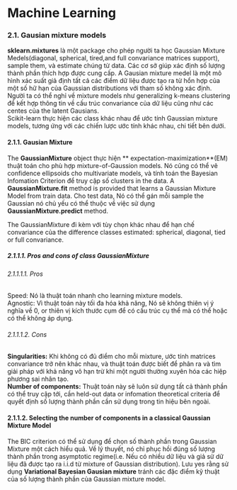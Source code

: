# Machine Learning

### 2.1. Gausian mixture models
**sklearn.mixtures** là một package cho phép người ta học Gaussian Mixture Medels(diagonal, spherical, tired,and full convariance matrices support), sample them, và estimate chúng từ data. Các cơ sở giúp xác định số lượng thành phần thích hợp được cung cấp.
A Gausian mixture medel là một mô hình xác suất giả định tất cả các điểm dữ liệu được tạo ra từ hổn hợp của một số hữ hạn của Gaussian distributions với tham số không xác định. Người ta có thể nghỉ về mixture models như generalizing k-means clustering để kết hợp thông tin về cấu trúc convariance của dữ liệu cũng như các centes của the latent Gausians.</br>
Scikit-learn thực hiện các class khác nhau để ước tính Gaussian mixture models, tương ứng với các chiến lược ước tính khác nhau, chi tiết bên dưới.
#### 2.1.1. Gausian Mixture
The **GaussianMixture** object thực hiện ** expectation-maximization**(EM) thuật toán cho phù hợp mixture-of-Gaussion models. Nó cũng có thể vẽ confidence ellipsoids cho multivariate models, và tính toán the Bayesian Infomation Criterion để truy cập số clusters in the data.
A **GaussianMixture.fit** method is provided that learns a Gaussian Mixture Model from train data. Cho test data, Nó có thể gán mỗi sample the Gaussian nó chủ yếu có thể thuộc về việc sử dụng **GaussianMixture.predict** method.</br>

The GaussianMixture đi kèm với tùy chọn khác nhau để hạn chế convariance của the difference classes estimated: spherical, diagonal, tied or full convariance.
##### 2.1.1.1. Pros and cons of class ***GaussianMixture***
###### 2.1.1.1.1. Pros
Speed: Nó là thuật toán nhanh cho learning mixture models.</br>
Agnostic: Vì thuật  toán này tối đa hóa khả năng, Nó sẽ không thiên vị ý nghĩa về 0, or thiên vị kích thước cụm để có cấu trúc cụ thể mà có thể hoặc có thể không áp dụng.</br>
###### 2.1.1.1.2. Cons
**Singularities:** Khi không có đủ điểm cho mỗi mixture, ước tính matrices convariance trở nên khác nhau, và thuật toán được biết để phân ra và tìm giải pháp với khả năng vô hạn trừ khi một người thường xuyên hóa các hiệp phương sai nhân tạo.</br>
**Number of components:** Thuật toán này sẽ luôn sử dụng tất cả thành phần có thể truy cập tới, cần held-out data or infomation theoretical criteria để quyết định số lượng thành phần cần sử dụng trong tin hiệu bên ngoài.
#### 2.1.1.2. Selecting the number of components in a classical Gaussian Mixture Model
The BIC criterion có thể sử dụng để chọn số thành phần trong Gaussian Mixture một cách hiểu quả. Về lý thuyết, nó chỉ phục hồi đúng số lượng thành phần trong asymptotic regime(i.e. Nếu có nhiều dữ liệu và giả sử dữ liệu đã được tạo ra i.i.d từ mixture of Gaussian distribution). Lưu yes rằng sử dụng **Variational Bayesian Gausian mixture** tránh các đặc điểm kỹ thuật của số lượng thành phần của Gaussian mixture model.</br>


